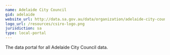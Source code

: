 ```yaml
---
name: Adelaide City Council
gid: adelaide
website_url: http://data.sa.gov.au/data/organization/adelaide-city-council
logo_url: /resources/csiro-logo.png
jurisdiction: sa
type: local-portal
---
```


The data portal for all Adelaide City Council data.